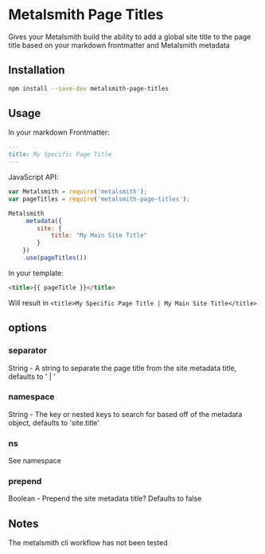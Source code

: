 # Metalsmith Page Titles

Gives your Metalsmith build the ability to add a global site title to the page title based on your markdown frontmatter and Metalsmith metadata

## Installation

```bash
npm install --save-dev metalsmith-page-titles
```

## Usage

In your markdown Frontmatter:
```md
---
title: My Specific Page Title
---
```

JavaScript API:

```js
var Metalsmith = require('metalsmith');
var pageTitles = require('metalsmith-page-titles');

Metalsmith
    .metadata({
        site: {
            title: "My Main Site Title"
        }
    })
    .use(pageTitles())
```

In your template:

```html
<title>{{ pageTitle }}</title>
```

Will result in `<title>My Specific Page Title | My Main Site Title</title>`

## options

### separator 

String - A string to separate the page title from the site metadata title, defaults to ' | '

### namespace
 
String - The key or nested keys to search for based off of the metadata object, defaults to 'site.title'
 
### ns

See namespace

### prepend

Boolean - Prepend the site metadata title? Defaults to false

## Notes

The metalsmith cli workflow has not been tested
